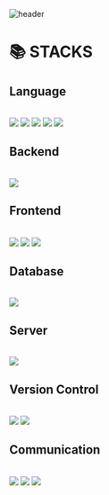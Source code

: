 ![header](https://capsule-render.vercel.app/api?type=venom&&&&color=0:C21292,100:EF4040&fontColor=FFA732&height=200&section=header&text=Welcome%20to%20Min's%20GitHub&fontSize=50)

<div height=20></div>
<div align=left><h1>📚 STACKS</h1></div>

<div align=left> 
  <h2>Language</h2><br>
  <img src="https://img.shields.io/badge/c%23-%23239120.svg?style=for-the-badge&logo=c-sharp&logoColor=white"/>
  <img src="https://img.shields.io/badge/java-007396?style=for-the-badge&logo=java&logoColor=white">
  <img src="https://img.shields.io/badge/html5-E34F26?style=for-the-badge&logo=html5&logoColor=white"> 
  <img src="https://img.shields.io/badge/css-1572B6?style=for-the-badge&logo=css3&logoColor=white"> 
  <img src="https://img.shields.io/badge/javascript-F7DF1E?style=for-the-badge&logo=javascript&logoColor=black"> 
  <br>

  <h2>Backend</h2><br>
  <img src="https://img.shields.io/badge/spring-6DB33F?style=for-the-badge&logo=spring&logoColor=white"> 
  <br>

  <h2>Frontend</h2><br>
  <img src="https://img.shields.io/badge/jquery-0769AD?style=for-the-badge&logo=jquery&logoColor=white">
  <img src="https://img.shields.io/badge/react-61DAFB?style=for-the-badge&logo=react&logoColor=black"> 
  <img src="https://img.shields.io/badge/bootstrap-7952B3?style=for-the-badge&logo=bootstrap&logoColor=white">
  <br>

  <h2>Database</h2><br>
  <img src="https://img.shields.io/badge/oracle-F80000?style=for-the-badge&logo=oracle&logoColor=white"> 
  <br>
  
  <h2>Server</h2><br>
  <img src="https://img.shields.io/badge/apache tomcat-F8DC75?style=for-the-badge&logo=apachetomcat&logoColor=white">

  <h2>Version Control</h2><br>
  <img src="https://img.shields.io/badge/github-181717?style=for-the-badge&logo=github&logoColor=white">
  <img src="https://img.shields.io/badge/git-F05032?style=for-the-badge&logo=git&logoColor=white">
  <br>

  <h2>Communication</h2><br>
  <img src="https://img.shields.io/badge/notion-000000?style=for-the-badge&logo=notion&logoColor=white">
  <img src="https://img.shields.io/badge/kakaoTalk-FFCD00?style=for-the-badge&logo=kakaoTalk&logoColor=black">
  <img src="https://img.shields.io/badge/discord-5865F2?style=for-the-badge&logo=discord&logoColor=white">
  <br>
</div>
